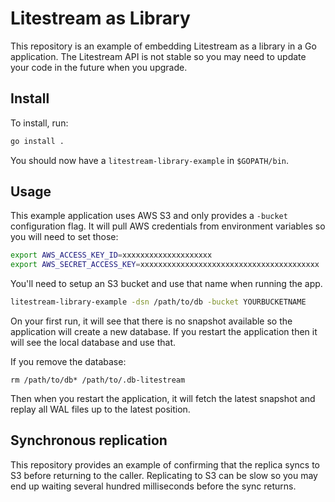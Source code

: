 Litestream as Library
=====================

This repository is an example of embedding Litestream as a library in a Go
application. The Litestream API is not stable so you may need to update your
code in the future when you upgrade.


## Install

To install, run:

```sh
go install .
```

You should now have a `litestream-library-example` in `$GOPATH/bin`.


## Usage

This example application uses AWS S3 and only provides a `-bucket` configuration
flag. It will pull AWS credentials from environment variables so you will need
to set those:

```sh
export AWS_ACCESS_KEY_ID=xxxxxxxxxxxxxxxxxxxx
export AWS_SECRET_ACCESS_KEY=xxxxxxxxxxxxxxxxxxxxxxxxxxxxxxxxxxxxxxxx
```

You'll need to setup an S3 bucket and use that name when running the app.

```sh
litestream-library-example -dsn /path/to/db -bucket YOURBUCKETNAME
```

On your first run, it will see that there is no snapshot available so the
application will create a new database. If you restart the application then
it will see the local database and use that.

If you remove the database:

```
rm /path/to/db* /path/to/.db-litestream
```

Then when you restart the application, it will fetch the latest snapshot and
replay all WAL files up to the latest position.


## Synchronous replication

This repository provides an example of confirming that the replica syncs to S3
before returning to the caller. Replicating to S3 can be slow so you may end 
up waiting several hundred milliseconds before the sync returns.

